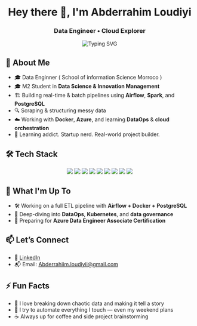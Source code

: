 <h1 align="center">Hey there 👋, I'm Abderrahim Loudiyi</h1>
<h3 align="center">Data Engineer • Cloud Explorer</h3>

<p align="center">
  <img src="https://readme-typing-svg.demolab.com?font=Fira+Code&pause=1000&center=true&vCenter=true&width=500&lines=Turning+data+into+insights.;Automating+data%2C+one+pipeline+at+a+time.;Love+Cats." alt="Typing SVG" />
</p>





## 🧠 About Me
- 🎓 Data Enginner ( School of information Science Morroco ) 
- 🎓 M2 Student in **Data Science & Innovation Management**
- 🏗️ Building real-time & batch pipelines using **Airflow**, **Spark**, and **PostgreSQL**
- 🔍 Scraping & structuring messy data 
- ☁️ Working with **Docker**, **Azure**, and learning **DataOps** & **cloud orchestration**
- 🧠 Learning addict. Startup nerd. Real-world project builder.



## 🛠️ Tech Stack

<p align="center">
  <img src="https://img.shields.io/badge/Python-3670A0?style=for-the-badge&logo=python&logoColor=ffdd54"/>
  <img src="https://img.shields.io/badge/SQL-025E8C?style=for-the-badge&logo=postgresql&logoColor=white"/>
  <img src="https://img.shields.io/badge/Apache%20Airflow-017CEE?style=for-the-badge&logo=apacheairflow&logoColor=white"/>
  <img src="https://img.shields.io/badge/Apache%20Spark-E25A1C?style=for-the-badge&logo=apachespark&logoColor=white"/>
  <img src="https://img.shields.io/badge/Snowflake-29B5E8?style=for-the-badge&logo=snowflake&logoColor=white"/>
  <img src="https://img.shields.io/badge/Docker-2496ED?style=for-the-badge&logo=docker&logoColor=white"/>
  <img src="https://img.shields.io/badge/Azure-0078D4?style=for-the-badge&logo=microsoftazure&logoColor=white"/>
  <img src="https://img.shields.io/badge/Linux-FCC624?style=for-the-badge&logo=linux&logoColor=black"/>
  <img src="https://img.shields.io/badge/Power%20BI-F2C811?style=for-the-badge&logo=powerbi&logoColor=black"/>
</p>



## 🚀 What I'm Up To

- 🛠️ Working on a full ETL pipeline with **Airflow + Docker + PostgreSQL**
- 🧠 Deep-diving into **DataOps**, **Kubernetes**, and **data governance**
- 🌱 Preparing for **Azure Data Engineer Associate Certification**


## 📫 Let’s Connect

- 💼 [LinkedIn](https://www.linkedin.com/in/loudiyiabderrahim)
- 📬 Email: Abderrahiim.loudiyii@gmail.com



## ⚡ Fun Facts

- 🧩 I love breaking down chaotic data and making it tell a story
- 🤖 I try to automate everything I touch — even my weekend plans
- ☕ Always up for coffee and side project brainstorming



